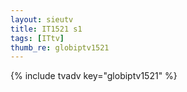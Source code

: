 ```yaml
--- 
layout: sieutv
title: IT1521 s1
tags: [ITtv]
thumb_re: globiptv1521
---
```

{% include tvadv key="globiptv1521" %} 
